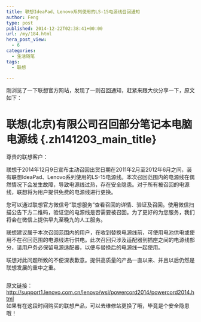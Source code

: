 ```yaml
---
title: 联想IdeaPad、Lenovo系列使用的LS-15电源线召回通知
author: Feng
type: post
published: 2014-12-22T02:38:41+00:00
url: /my/184.html
hera_post_view:
  - 6
categories:
  - 生活随笔
tags:
  - 联想

---
```

刚浏览了一下联想官方网站，发现了一则召回通知，赶紧来跟大伙分享一下，原文如下：

# 联想(北京)有限公司召回部分笔记本电脑电源线 {.zh141203_main_title}

<p class="zh141203_main_p1">
  尊贵的联想客户：
</p>

<p class="zh141203_main_p2">
  联想于2014年12月9日宣布主动召回出货日期在2011年2月至2012年6月之间，装有联想IdeaPad、Lenovo系列使用的LS-15电源线。本次召回范围内的电源线在偶然情况下会发生故障，导致电源线过热，存在安全隐患。对于所有被召回的电源线，联想将为用户提供免费的电源线进行更换。
</p>

<p class="zh141203_main_p2">
  您可以通过联想官方微信号“联想服务”查看召回的详情、验证及召回。使用微信扫描公告下方二维码，验证您的电源线是否需要被召回。为了更好的为您服务，我们将会在微信上提供早九至晚九的人工服务。
</p>

<p class="zh141203_main_p2">
  联想建议属于本次召回范围内的用户，在收到替换电源线前，可使用电池供电或使用不在召回范围的电源线进行供电。此次召回只涉及适配器到插座之间的电源线部分，请用户务必保留电源适配器，以便与替换后的电源线一起使用。
</p>

<p class="zh141203_main_p2">
  联想对此问题所致的不便深表歉意。提供高质量的产品一直以来、并且以后仍然是联想发展的重中之重。
</p>

<img decoding="async" class="zh141203_main_2dcode" src="http://support1.lenovo.com.cn/lenovo/wsi/powercord2014/images/zh141203_2dcode.png" alt="" /> 

原文链接：<a href="http://support1.lenovo.com.cn/lenovo/wsi/powercord2014/powercord2014.html" target="_blank" rel="noopener"><a href="http://support1.lenovo.com.cn/lenovo/wsi/powercord2014/powercord2014.html">http://support1.lenovo.com.cn/lenovo/wsi/powercord2014/powercord2014.html</a></a>  
如果有在这段时间购买的联想产品，可以去维修站更换了哦，毕竟是个安全隐患哦！